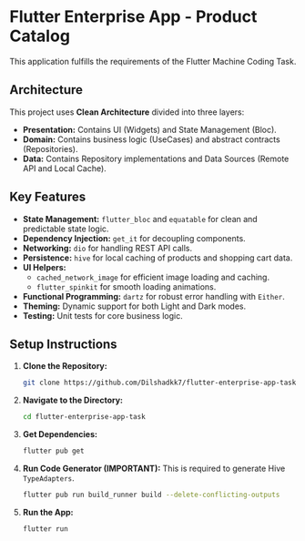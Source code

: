 # Flutter Enterprise App - Product Catalog

This application fulfills the requirements of the Flutter Machine Coding Task.

## Architecture

This project uses **Clean Architecture** divided into three layers:
- **Presentation:** Contains UI (Widgets) and State Management (Bloc).
- **Domain:** Contains business logic (UseCases) and abstract contracts (Repositories).
- **Data:** Contains Repository implementations and Data Sources (Remote API and Local Cache).

## Key Features

- **State Management:** `flutter_bloc` and `equatable` for clean and predictable state logic.
- **Dependency Injection:** `get_it` for decoupling components.
- **Networking:** `dio` for handling REST API calls.
- **Persistence:** `hive` for local caching of products and shopping cart data.
- **UI Helpers:**
    - `cached_network_image` for efficient image loading and caching.
    - `flutter_spinkit` for smooth loading animations.
- **Functional Programming:** `dartz` for robust error handling with `Either`.
- **Theming:** Dynamic support for both Light and Dark modes.
- **Testing:** Unit tests for core business logic.

## Setup Instructions

1.  **Clone the Repository:**
    ```bash
    git clone https://github.com/Dilshadkk7/flutter-enterprise-app-task.git
    ```

2.  **Navigate to the Directory:**
    ```bash
    cd flutter-enterprise-app-task
    ```

3.  **Get Dependencies:**
    ```bash
    flutter pub get
    ```

4.  **Run Code Generator (IMPORTANT):**
    This is required to generate Hive `TypeAdapters`.
    ```bash
    flutter pub run build_runner build --delete-conflicting-outputs
    ```

5.  **Run the App:**
    ```bash
    flutter run
    ```
